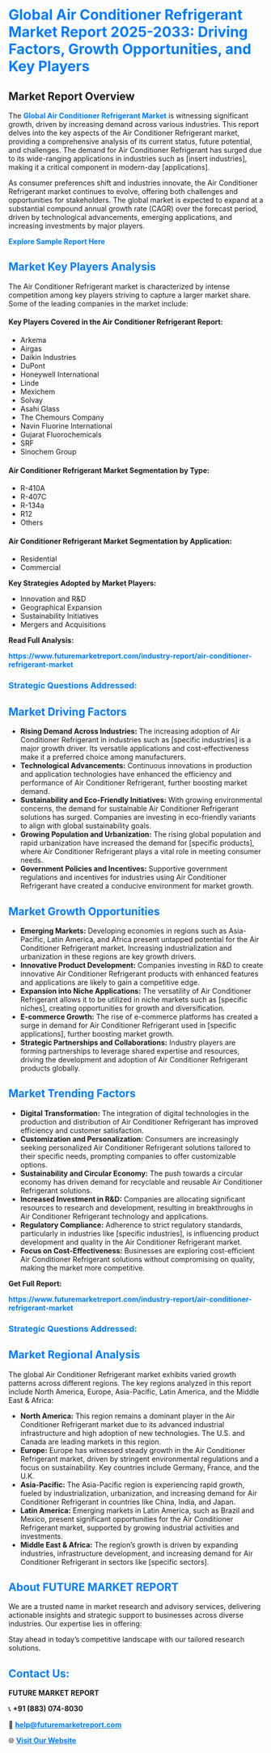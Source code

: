 <h1 style="color: #007BFF;">Global Air Conditioner Refrigerant Market Report 2025-2033: Driving Factors, Growth Opportunities, and Key Players</h1>

<section id="overview">
<h2>Market Report Overview</h2>
<p>The <a href="https://www.futuremarketreport.com/industry-report/air-conditioner-refrigerant-market" style="color: #007BFF; text-decoration: none;"><strong>Global Air Conditioner Refrigerant Market</strong></a> is witnessing significant growth, driven by increasing demand across various industries. This report delves into the key aspects of the Air Conditioner Refrigerant market, providing a comprehensive analysis of its current status, future potential, and challenges. The demand for Air Conditioner Refrigerant has surged due to its wide-ranging applications in industries such as [insert industries], making it a critical component in modern-day [applications].</p>
<p>As consumer preferences shift and industries innovate, the Air Conditioner Refrigerant market continues to evolve, offering both challenges and opportunities for stakeholders. The global market is expected to expand at a substantial compound annual growth rate (CAGR) over the forecast period, driven by technological advancements, emerging applications, and increasing investments by major players.</p>
</section>

<section id="overview">
<p><a href="https://www.futuremarketreport.com/request-sample/reportId=83760" style="color: #007BFF; text-decoration: none;"><strong>Explore Sample Report Here</strong></a></p>
</section>

<section id="key-players">
<h2 style="color: #007BFF;">Market Key Players Analysis</h2>
<p>The Air Conditioner Refrigerant market is characterized by intense competition among key players striving to capture a larger market share. Some of the leading companies in the market include:</p>
<h4>Key Players Covered in the Air Conditioner Refrigerant Report:</h4>
<ul><li>Arkema</li><li>Airgas</li><li>Daikin Industries</li><li>DuPont</li><li>Honeywell International</li><li>Linde</li><li>Mexichem</li><li>Solvay</li><li>Asahi Glass</li><li>The Chemours Company</li><li>Navin Fluorine International</li><li>Gujarat Fluorochemicals</li><li>SRF</li><li>Sinochem Group</li></ul>
<h4>Air Conditioner Refrigerant Market Segmentation by Type:</h4>
<ul><li>R-410A</li><li>R-407C</li><li>R-134a</li><li>R12</li><li>Others</li></ul>

<h4>Air Conditioner Refrigerant Market Segmentation by Application:</h4>
<ul><li>Residential</li><li>Commercial</li></ul>
<p><strong>Key Strategies Adopted by Market Players:</strong></p>
<ul>
<li>Innovation and R&D</li>
<li>Geographical Expansion</li>
<li>Sustainability Initiatives</li>
<li>Mergers and Acquisitions</li>
</ul>
</section>

<section>
<p><strong>Read Full Analysis: </strong></p><a href="https://www.futuremarketreport.com/industry-report/air-conditioner-refrigerant-market" style="color: #007BFF; text-decoration: none;"><strong>https://www.futuremarketreport.com/industry-report/air-conditioner-refrigerant-market</strong></a>
<h3 style="color: #007BFF;">Strategic Questions Addressed:</h3>
</section>

<section id="driving-factors">
<h2 style="color: #007BFF;">Market Driving Factors</h2>
<ul>
<li><strong>Rising Demand Across Industries:</strong> The increasing adoption of Air Conditioner Refrigerant in industries such as [specific industries] is a major growth driver. Its versatile applications and cost-effectiveness make it a preferred choice among manufacturers.</li>
<li><strong>Technological Advancements:</strong> Continuous innovations in production and application technologies have enhanced the efficiency and performance of Air Conditioner Refrigerant, further boosting market demand.</li>
<li><strong>Sustainability and Eco-Friendly Initiatives:</strong> With growing environmental concerns, the demand for sustainable Air Conditioner Refrigerant solutions has surged. Companies are investing in eco-friendly variants to align with global sustainability goals.</li>
<li><strong>Growing Population and Urbanization:</strong> The rising global population and rapid urbanization have increased the demand for [specific products], where Air Conditioner Refrigerant plays a vital role in meeting consumer needs.</li>
<li><strong>Government Policies and Incentives:</strong> Supportive government regulations and incentives for industries using Air Conditioner Refrigerant have created a conducive environment for market growth.</li>
</ul>
</section>

<section id="growth-opportunities">
<h2 style="color: #007BFF;">Market Growth Opportunities</h2>
<ul>
<li><strong>Emerging Markets:</strong> Developing economies in regions such as Asia-Pacific, Latin America, and Africa present untapped potential for the Air Conditioner Refrigerant market. Increasing industrialization and urbanization in these regions are key growth drivers.</li>
<li><strong>Innovative Product Development:</strong> Companies investing in R&D to create innovative Air Conditioner Refrigerant products with enhanced features and applications are likely to gain a competitive edge.</li>
<li><strong>Expansion into Niche Applications:</strong> The versatility of Air Conditioner Refrigerant allows it to be utilized in niche markets such as [specific niches], creating opportunities for growth and diversification.</li>
<li><strong>E-commerce Growth:</strong> The rise of e-commerce platforms has created a surge in demand for Air Conditioner Refrigerant used in [specific applications], further boosting market growth.</li>
<li><strong>Strategic Partnerships and Collaborations:</strong> Industry players are forming partnerships to leverage shared expertise and resources, driving the development and adoption of Air Conditioner Refrigerant products globally.</li>
</ul>
</section>

<section id="trending-factors">
<h2 style="color: #007BFF;">Market Trending Factors</h2>
<ul>
<li><strong>Digital Transformation:</strong> The integration of digital technologies in the production and distribution of Air Conditioner Refrigerant has improved efficiency and customer satisfaction.</li>
<li><strong>Customization and Personalization:</strong> Consumers are increasingly seeking personalized Air Conditioner Refrigerant solutions tailored to their specific needs, prompting companies to offer customizable options.</li>
<li><strong>Sustainability and Circular Economy:</strong> The push towards a circular economy has driven demand for recyclable and reusable Air Conditioner Refrigerant solutions.</li>
<li><strong>Increased Investment in R&D:</strong> Companies are allocating significant resources to research and development, resulting in breakthroughs in Air Conditioner Refrigerant technology and applications.</li>
<li><strong>Regulatory Compliance:</strong> Adherence to strict regulatory standards, particularly in industries like [specific industries], is influencing product development and quality in the Air Conditioner Refrigerant market.</li>
<li><strong>Focus on Cost-Effectiveness:</strong> Businesses are exploring cost-efficient Air Conditioner Refrigerant solutions without compromising on quality, making the market more competitive.</li>
</ul>
</section>

<section>
<p><strong>Get Full Report: </strong></p><a href="https://www.futuremarketreport.com/industry-report/air-conditioner-refrigerant-market" style="color: #007BFF; text-decoration: none;"><strong>https://www.futuremarketreport.com/industry-report/air-conditioner-refrigerant-market</strong></a>
<h3 style="color: #007BFF;">Strategic Questions Addressed:</h3>
</section>


<section id="regional-analysis">
<h2 style="color: #007BFF;">Market Regional Analysis</h2>
<p>The global Air Conditioner Refrigerant market exhibits varied growth patterns across different regions. The key regions analyzed in this report include North America, Europe, Asia-Pacific, Latin America, and the Middle East & Africa:</p>
<ul>
<li><strong>North America:</strong> This region remains a dominant player in the Air Conditioner Refrigerant market due to its advanced industrial infrastructure and high adoption of new technologies. The U.S. and Canada are leading markets in this region.</li>
<li><strong>Europe:</strong> Europe has witnessed steady growth in the Air Conditioner Refrigerant market, driven by stringent environmental regulations and a focus on sustainability. Key countries include Germany, France, and the U.K.</li>
<li><strong>Asia-Pacific:</strong> The Asia-Pacific region is experiencing rapid growth, fueled by industrialization, urbanization, and increasing demand for Air Conditioner Refrigerant in countries like China, India, and Japan.</li>
<li><strong>Latin America:</strong> Emerging markets in Latin America, such as Brazil and Mexico, present significant opportunities for the Air Conditioner Refrigerant market, supported by growing industrial activities and investments.</li>
<li><strong>Middle East & Africa:</strong> The region’s growth is driven by expanding industries, infrastructure development, and increasing demand for Air Conditioner Refrigerant in sectors like [specific sectors].</li>
</ul>
</section>

<footer>
<h2 style="color: #007BFF;">About FUTURE MARKET REPORT</h2>
<p>We are a trusted name in market research and advisory services, delivering actionable insights and strategic support to businesses across diverse industries. Our expertise lies in offering:</p>

<p>Stay ahead in today’s competitive landscape with our tailored research solutions.</p>

<h2 style="color: #007BFF;">Contact Us:</h2>
<p><strong>FUTURE MARKET REPORT</strong></p>
<p>📞 <strong>+91 (883) 074-8030</strong></p>
<p>📧 <strong><a href="mailto:help@futuremarketreport.com" style="color: #007BFF;">help@futuremarketreport.com</a></strong></p>
<p>🌐 <strong><a href="https://www.futuremarketreport.com/" style="color: #007BFF;">Visit Our Website</a></strong></p>
</footer>